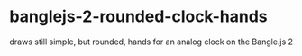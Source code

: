 # banglejs-2-rounded-clock-hands
 draws still simple, but rounded, hands for an analog clock on the Bangle.js 2
